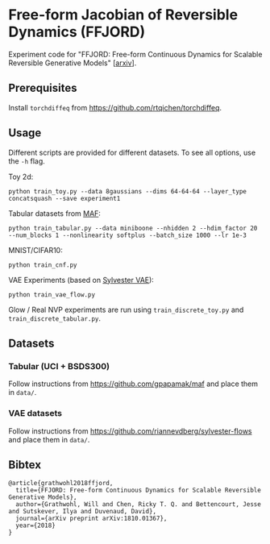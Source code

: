 # Free-form Jacobian of Reversible Dynamics (FFJORD)

Experiment code for "FFJORD: Free-form Continuous Dynamics for Scalable Reversible Generative Models" \[[arxiv](https://arxiv.org/abs/1810.01367)\].

## Prerequisites

Install `torchdiffeq` from https://github.com/rtqichen/torchdiffeq.

## Usage

Different scripts are provided for different datasets. To see all options, use the `-h` flag.

Toy 2d:
```
python train_toy.py --data 8gaussians --dims 64-64-64 --layer_type concatsquash --save experiment1
```

Tabular datasets from [MAF](https://github.com/gpapamak/maf):
```
python train_tabular.py --data miniboone --nhidden 2 --hdim_factor 20 --num_blocks 1 --nonlinearity softplus --batch_size 1000 --lr 1e-3
```

MNIST/CIFAR10:
```
python train_cnf.py
```

VAE Experiments (based on [Sylvester VAE](https://github.com/riannevdberg/sylvester-flows)):
```
python train_vae_flow.py
```

Glow / Real NVP experiments are run using `train_discrete_toy.py` and `train_discrete_tabular.py`.

## Datasets

### Tabular (UCI + BSDS300)
Follow instructions from https://github.com/gpapamak/maf and place them in `data/`.

### VAE datasets
Follow instructions from https://github.com/riannevdberg/sylvester-flows and place them in `data/`.

## Bibtex
```
@article{grathwohl2018ffjord,
  title={FFJORD: Free-form Continuous Dynamics for Scalable Reversible Generative Models},
  author={Grathwohl, Will and Chen, Ricky T. Q. and Bettencourt, Jesse and Sutskever, Ilya and Duvenaud, David},
  journal={arXiv preprint arXiv:1810.01367},
  year={2018}
}
```
